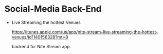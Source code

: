 # Social-Media Back-End
 
 * Live Streaming the hottest Venues 
 
   https://itunes.apple.com/us/app/nite-stream-live-streaming-the-hottest-venues/id1140156328?mt=8
   
   
   backend for Nite Stream app.
